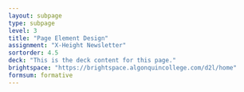 ```yaml
---
layout: subpage
type: subpage
level: 3
title: "Page Element Design"
assignment: "X-Height Newsletter"
sortorder: 4.5
deck: "This is the deck content for this page."
brightspace: "https://brightspace.algonquincollege.com/d2l/home"
formsum: formative
---
```

